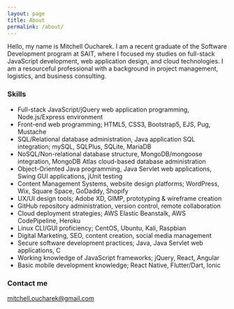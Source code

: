 ```yaml
---
layout: page
title: About
permalink: /about/
---
```


Hello, my name is Mitchell Oucharek. I am a recent graduate of the Software Development program at SAIT, where I focused my studies on full-stack JavaScript development, web application design, and cloud technologies. I am a resourceful professional with a background in project management, logistics, and business consulting.

### Skills

- Full-stack JavaScript/jQuery web application programming, Node.js/Express environment
- Front-end web programming; HTML5, CSS3, Bootstrap5, EJS, Pug, Mustache
- SQL/Relational database administration, Java application SQL integration; mySQL, SQLPlus, SQLite, MariaDB
- NoSQL/Non-relational database structure, MongoDB/mongoose integration, MongoDB Atlas cloud-based database administration
- Object-Oriented Java programming, Java Servlet web applications, Swing GUI applications, jUnit testing
- Content Management Systems, website design platforms; WordPress, Wix, Square Space, GoDaddy, Shopify
- UX/UI design tools; Adobe XD, GIMP, prototyping & wireframe creation
- GitHub repository administration, version control, remote collaboration
- Cloud deployment strategies; AWS Elastic Beanstalk, AWS CodePipeline, Heroku
- Linux CLI/GUI proficiency; CentOS, Ubuntu, Kali, Raspbian
- Digital Marketing, SEO, content creation, social media management
- Secure software development practices; Java, Java Servlet web applications, C
- Working knowledge of JavaScript frameworks; jQuery, React, Angular
- Basic mobile development knowledge; React Native, Flutter/Dart, Ionic

### Contact me

[mitchell.oucharek@gmail.com](mailto:mitchell.oucharek@gmail.com)
